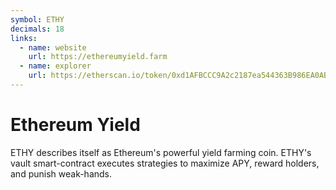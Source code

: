 ```yaml
---
symbol: ETHY
decimals: 18
links:
  - name: website
    url: https://ethereumyield.farm
  - name: explorer
    url: https://etherscan.io/token/0xd1AFBCCC9A2c2187ea544363B986EA0AB6EF08B5
---
```


# Ethereum Yield

ETHY describes itself as Ethereum's powerful yield farming coin. ETHY's vault smart-contract executes strategies to maximize APY, reward holders, and punish weak-hands.
